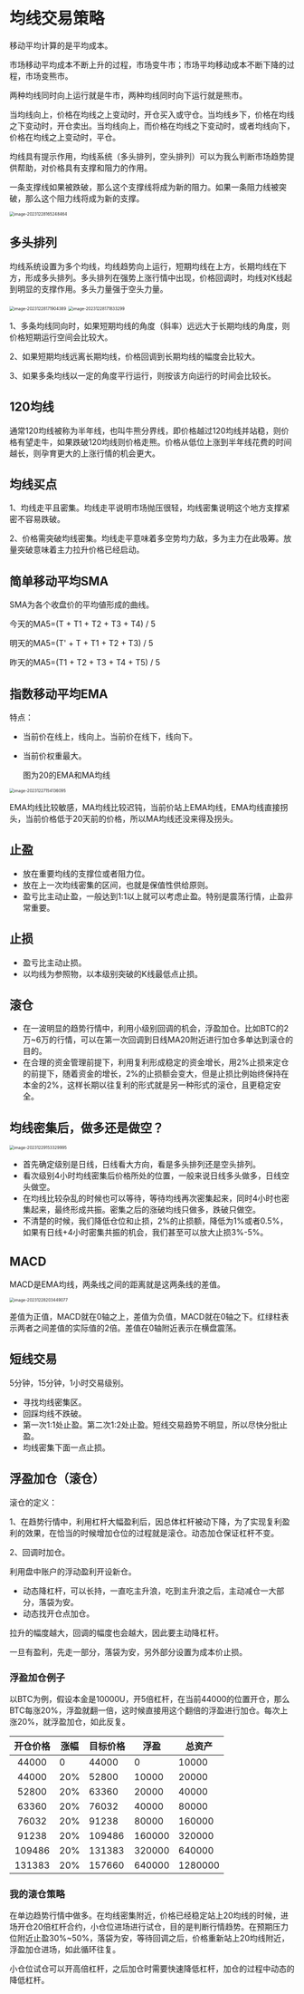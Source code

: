 # 均线交易策略

移动平均计算的是平均成本。

市场移动平均成本不断上升的过程，市场变牛市；市场平均移动成本不断下降的过程，市场变熊市。

两种均线同时向上运行就是牛市，两种均线同时向下运行就是熊市。

当均线向上，价格在均线之上变动时，开仓买入或守仓。当均线乡下，价格在均线之下变动时，开仓卖出。当均线向上，而价格在均线之下变动时，或者均线向下，价格在均线之上变动时，平仓。

均线具有提示作用，均线系统（多头排列，空头排列）可以为我么判断市场趋势提供帮助，对价格具有支撑和阻力的作用。

一条支撑线如果被跌破，那么这个支撑线将成为新的阻力。如果一条阻力线被突破，那么这个阻力线将成为新的支撑。

<img src="/Users/zhangxuan/Library/Application Support/typora-user-images/image-20231228165248464.png" alt="image-20231228165248464" style="zoom:50%;" />

## 多头排列

均线系统设置为多个均线，均线趋势向上运行，短期均线在上方，长期均线在下方，形成多头排列。多头排列在强势上涨行情中出现，价格回调时，均线对K线起到明显的支撑作用。多头力量强于空头力量。

<img src="/Users/zhangxuan/Library/Application Support/typora-user-images/image-20231228171904389.png" alt="image-20231228171904389" style="zoom:50%;" />

<img src="/Users/zhangxuan/Library/Application Support/typora-user-images/image-20231228171833299.png" alt="image-20231228171833299" style="zoom:50%;" />

1、多条均线同向时，如果短期均线的角度（斜率）远远大于长期均线的角度，则价格短期运行空间会比较大。

2、如果短期均线远离长期均线，价格回调到长期均线的幅度会比较大。

3、如果多条均线以一定的角度平行运行，则按该方向运行的时间会比较长。

## 120均线

通常120均线被称为半年线，也叫牛熊分界线，即价格越过120均线并站稳，则价格有望走牛，如果跌破120均线则价格走熊。价格从低位上涨到半年线花费的时间越长，则孕育更大的上涨行情的机会更大。

## 均线买点

1、均线走平且密集。均线走平说明市场抛压很轻，均线密集说明这个地方支撑紧密不容易跌破。

2、价格需突破均线密集。均线走平意味着多空势均力敌，多为主力在此吸筹。放量突破意味着主力拉升价格已经启动。

## 简单移动平均SMA

SMA为各个收盘价的平均値形成的曲线。

今天的MA5=(T + T1 + T2 + T3 + T4) / 5

明天的MA5=(T' + T + T1 + T2 + T3) / 5

昨天的MA5=(T1 + T2 + T3 + T4 + T5) / 5

## 指数移动平均EMA

特点：

+ 当前价在线上，线向上。当前价在线下，线向下。

+ 当前价权重最大。

  图为20的EMA和MA均线

<img src="https://p.ipic.vip/euzbb6.png" alt="image-20231227154136095" style="zoom:50%;" />

EMA均线比较敏感，MA均线比较迟钝，当前价站上EMA均线，EMA均线直接拐头，当前价格低于20天前的价格，所以MA均线还没来得及拐头。

## 止盈

+ 放在重要均线的支撑位或者阻力位。
+ 放在上一次均线密集的区间，也就是保值性供给原则。
+ 盈亏比主动止盈，一般达到1:1以上就可以考虑止盈。特别是震荡行情，止盈非常重要。

## 止损

+ 盈亏比主动止损。
+ 以均线为参照物，以本级别突破的K线最低点止损。

## 滚仓

+ 在一波明显的趋势行情中，利用小级别回调的机会，浮盈加仓。比如BTC的2万~6万的行情，可以在第一次回调到日线MA20附近进行加仓多单达到滚仓的目的。
+ 在合理的资金管理前提下，利用复利形成稳定的资金增长，用2%止损来定仓的前提下，随着资金的增长，2%的止损额会变大，但是止损比例始终保持在本金的2%，这样长期以往复利的形式就是另一种形式的滚仓，且更稳定安全。

## 均线密集后，做多还是做空？

<img src="/Users/zhangxuan/Library/Application Support/typora-user-images/image-20231229153329995.png" alt="image-20231229153329995" style="zoom:50%;" />

+ 首先确定级别是日线，日线看大方向，看是多头排列还是空头排列。
+ 看次级别4小时均线密集后价格所处的位置，一般来说日线多头做多，日线空头做空。
+ 在均线比较杂乱的时候也可以等待，等待均线再次密集起来，同时4小时也密集起来，最终形成共振。密集之后的涨破均线只做多，跌破只做空。
+ 不清楚的时候，我们降低仓位和止损，2%的止损额，降低为1%或者0.5%，如果有日线+4小时密集共振的机会，我们甚至可以放大止损3%-5%。

## MACD

MACD是EMA均线，两条线之间的距离就是这两条线的差值。

<img src="/Users/zhangxuan/Library/Application Support/typora-user-images/image-20231228203449077.png" alt="image-20231228203449077" style="zoom:50%;" />

差值为正值，MACD就在0轴之上，差值为负值，MACD就在0轴之下。红绿柱表示两者之间差值的实际值的2倍。差值在0轴附近表示在横盘震荡。

## 短线交易

5分钟，15分钟，1小时交易级别。

+ 寻找均线密集区。
+ 回踩均线不跌破。
+ 第一次1:1处止盈。第二次1:2处止盈。短线交易趋势不明显，所以尽快分批止盈。
+ 均线密集下面一点止损。

## 浮盈加仓（滚仓）

滚仓的定义：

1、在趋势行情中，利用杠杆大幅盈利后，因总体杠杆被动下降，为了实现复利盈利的效果，在恰当的时候增加仓位的过程就是滚仓。动态加仓保证杠杆不变。

2、回调时加仓。

利用盘中账户的浮动盈利开设新仓。

+ 动态降杠杆，可以长持，一直吃主升浪，吃到主升浪之后，主动减仓一大部分，落袋为安。
+ 动态找开仓点加仓。

拉升的幅度越大，回调的幅度也会越大，因此要主动降杠杆。

一旦有盈利，先走一部分，落袋为安，另外部分设置为成本价止损。

### 浮盈加仓例子

以BTC为例，假设本金是10000U，开5倍杠杆，在当前44000的位置开仓，那么BTC每涨20%，浮盈就翻一倍，这时候直接用这个翻倍的浮盈进行加仓。每次上涨20%，就浮盈加仓，如此反复。

| 开仓价格 | 涨幅 | 目标价格 | 浮盈   | 总资产  |
| :------: | ---- | -------- | ------ | ------- |
|  44000   | 0    | 44000    | 0      | 10000   |
|  44000   | 20%  | 52800    | 10000  | 20000   |
|  52800   | 20%  | 63360    | 20000  | 40000   |
|  63360   | 20%  | 76032    | 40000  | 80000   |
|  76032   | 20%  | 91238    | 80000  | 160000  |
|  91238   | 20%  | 109486   | 160000 | 320000  |
|  109486  | 20%  | 131383   | 320000 | 640000  |
|  131383  | 20%  | 157660   | 640000 | 1280000 |

### 我的滚仓策略

在单边趋势行情中做多。在均线密集附近，价格已经稳定站上20均线的时候，进场开仓20倍杠杆合约，小仓位进场进行试仓，目的是判断行情趋势。在预期压力位附近止盈30%~50%，落袋为安，等待回调之后，价格重新站上20均线附近，浮盈加仓进场，如此循环往复。

小仓位试仓可以开高倍杠杆，之后加仓时需要快速降低杠杆，加仓的过程中动态的降低杠杆。

